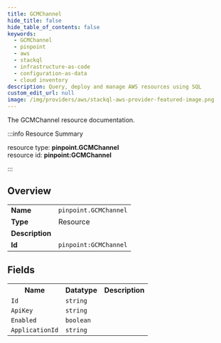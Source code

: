 ```yaml
---
title: GCMChannel
hide_title: false
hide_table_of_contents: false
keywords:
  - GCMChannel
  - pinpoint
  - aws
  - stackql
  - infrastructure-as-code
  - configuration-as-data
  - cloud inventory
description: Query, deploy and manage AWS resources using SQL
custom_edit_url: null
image: /img/providers/aws/stackql-aws-provider-featured-image.png
---
```

The GCMChannel resource documentation.

:::info Resource Summary

<div class="row">
<div class="providerDocColumn">
<span>resource type:&nbsp;<b>pinpoint.GCMChannel</b></span><br />
<span>resource id:&nbsp;<b>pinpoint:GCMChannel</b></span><br />
</div>
</div>

:::

## Overview
<table><tbody>
<tr><td><b>Name</b></td><td><code>pinpoint.GCMChannel</code></td></tr>
<tr><td><b>Type</b></td><td>Resource</td></tr>
<tr><td><b>Description</b></td><td></td></tr>
<tr><td><b>Id</b></td><td><code>pinpoint:GCMChannel</code></td></tr>
</tbody></table>

## Fields
<table><tbody>
<tr><th>Name</th><th>Datatype</th><th>Description</th></tr>
<tr><td><code>Id</code></td><td><code>string</code></td><td></td></tr><tr><td><code>ApiKey</code></td><td><code>string</code></td><td></td></tr><tr><td><code>Enabled</code></td><td><code>boolean</code></td><td></td></tr><tr><td><code>ApplicationId</code></td><td><code>string</code></td><td></td></tr>
</tbody></table>